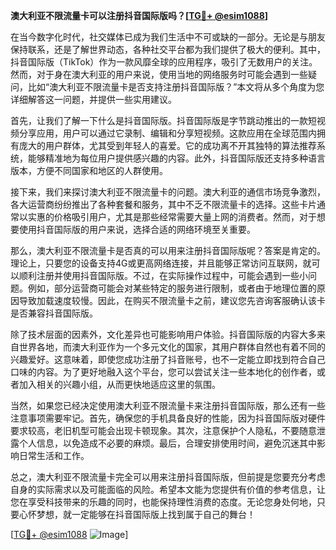 **澳大利亚不限流量卡可以注册抖音国际版吗？[[TG💪+ @esim1088](https://t.me/s/esim1088)]**

在当今数字化时代，社交媒体已成为我们生活中不可或缺的一部分。无论是与朋友保持联系，还是了解世界动态，各种社交平台都为我们提供了极大的便利。其中，抖音国际版（TikTok）作为一款风靡全球的应用程序，吸引了无数用户的关注。然而，对于身在澳大利亚的用户来说，使用当地的网络服务时可能会遇到一些疑问，比如“澳大利亚不限流量卡是否支持注册抖音国际版？”本文将从多个角度为您详细解答这一问题，并提供一些实用建议。

首先，让我们了解一下什么是抖音国际版。抖音国际版是字节跳动推出的一款短视频分享应用，用户可以通过它录制、编辑和分享短视频。这款应用在全球范围内拥有庞大的用户群体，尤其受到年轻人的喜爱。它的成功离不开其独特的算法推荐系统，能够精准地为每位用户提供感兴趣的内容。此外，抖音国际版还支持多种语言版本，方便不同国家和地区的人群使用。

接下来，我们来探讨澳大利亚不限流量卡的问题。澳大利亚的通信市场竞争激烈，各大运营商纷纷推出了各种套餐和服务，其中不乏不限流量卡的选择。这些卡片通常以实惠的价格吸引用户，尤其是那些经常需要大量上网的消费者。然而，对于想要使用抖音国际版的用户来说，选择合适的网络环境至关重要。

那么，澳大利亚不限流量卡是否真的可以用来注册抖音国际版呢？答案是肯定的。理论上，只要您的设备支持4G或更高网络连接，并且能够正常访问互联网，就可以顺利注册并使用抖音国际版。不过，在实际操作过程中，可能会遇到一些小问题。例如，部分运营商可能会对某些特定的服务进行限制，或者由于地理位置的原因导致加载速度较慢。因此，在购买不限流量卡之前，建议您先咨询客服确认该卡是否兼容抖音国际版。

除了技术层面的因素外，文化差异也可能影响用户体验。抖音国际版的内容大多来自世界各地，而澳大利亚作为一个多元文化的国家，其用户群体自然也有着不同的兴趣爱好。这意味着，即使您成功注册了抖音账号，也不一定能立即找到符合自己口味的内容。为了更好地融入这个平台，您可以尝试关注一些本地化的创作者，或者加入相关的兴趣小组，从而更快地适应这里的氛围。

当然，如果您已经决定使用澳大利亚不限流量卡来注册抖音国际版，那么还有一些注意事项需要牢记。首先，确保您的手机具备良好的性能，因为抖音国际版对硬件要求较高，老旧机型可能会出现卡顿现象。其次，注意保护个人隐私，不要随意泄露个人信息，以免造成不必要的麻烦。最后，合理安排使用时间，避免沉迷其中影响日常生活和工作。

总之，澳大利亚不限流量卡完全可以用来注册抖音国际版，但前提是您要充分考虑自身的实际需求以及可能面临的风险。希望本文能为您提供有价值的参考信息，让您在享受科技带来的乐趣的同时，也能保持理性消费的态度。无论您身处何地，只要心怀梦想，就一定能够在抖音国际版上找到属于自己的舞台！

[[TG💪+ @esim1088](https://t.me/s/esim1088) ![Image](https://i.postimg.cc/4NQfJmqS/Snipaste-2025-05-13-00-14-12.png)]